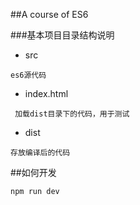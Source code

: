 ##A course of ES6

###基本项目目录结构说明
- src
```
es6源代码
```
- index.html
```
 加载dist目录下的代码，用于测试
```
- dist 
```
存放编译后的代码
```
##如何开发
```
npm run dev
```